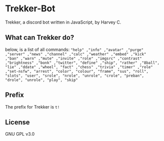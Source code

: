 # Trekker-Bot

Trekker, a discord bot written in JavaScript, by Harvey C. 

## What can Trekker do?
below, is a list of all commands:
```"help" ,"info" ,"avatar" ,"purge" ,"server" ,"news" ,"channel" ,"calc" ,"weather" ,"embed" ,"kick" ,"ban" ,"warn" ,"mute" ,"invite" ,"role" ,"imgsrc" ,"contrast" ,"brightness" ,"bonk" ,"twitter", "define" ,"ship", "rather" ,"8ball", "lie" ,"ddate" ,"wheel", "fact" ,"chess" ,"trivia" ,"timer" ,"role" ,"set-nsfw", "arrest", "color", "colour", "frame", "sus", "roll", "slots", "user", "srole", "nrole", "unrole", "crole", "preban", "drole", "unrole", "play", "skip"```

## Prefix

The prefix for Trekker is ```t!```

## License
GNU GPL v3.0
